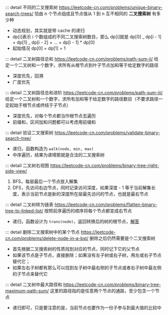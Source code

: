 ::: detail 不同的二叉搜索树 https://leetcode-cn.com/problems/unique-binary-search-trees/
恰由 n 个节点组成且节点值从 1 到 n 互不相同的 **二叉搜索树** 有多少种

- 动态规划，其实就是带 cache 的递归
- dp[i]表示 i 个数组成的不同二叉搜索树数目，那么 dp[i]就是 dp[0] _ dp[i - 1] + dp[1] _ dp[i - 2] + ... + dp[i - 1] \* dp[0]
- 起始情况 dp[0] = dp[1] = 1

::: detail 二叉树路径总和 https://leetcode-cn.com/problems/path-sum-ii/
给定一个二叉树和一个数字，求所有从根节点到叶子节点加和等于给定数字的路径

- 深度优先，回溯
- 广度优先

::: detail 二叉树路径总和进阶 https://leetcode-cn.com/problems/path-sum-iii/
给定一个二叉树和一个数字，求所有加和等于给定数字的路径数目（不要求路径一定起始于根节点或终结于子节点）

- 深度优先，对每个节点都当作根节点去遍历
- 前缀和，区间加和问题都可以考虑用前缀和

::: detail 验证二叉搜索树 https://leetcode-cn.com/problems/validate-binary-search-tree/

- 递归，函数构造为 `walk(node, min, max)`
- 中序遍历，结果为递增那就是合法的二叉搜索树

::: detail 二叉树右视图 https://leetcode-cn.com/problems/binary-tree-right-side-view/

1. BFS，每层最后一个节点放入解集
2. DFS，先访问右边节点，同时记录访问深度，如果深度 - 1 等于当前解集长度，表示当前节点是新的深度所在层最先访问的节点，也就是最右节点

::: detail 二叉树转为链表 https://leetcode-cn.com/problems/flatten-binary-tree-to-linked-list/
按照前序遍历的顺序将每个节点都变成右节点

- 递归，函数设计为 `trans(node)`，返回转换后的树的根节点，[解答](https://leetcode-cn.com/submissions/detail/93910322/)

::: detail 删除二叉搜索树中的某个节点 https://leetcode-cn.com/problems/delete-node-in-a-bst/
删除之后仍然需要是个二叉搜索树

- 首先根据二叉搜索树的性质找到对应的节点，同时记下它的父节点
- 如果该节点是子节点，直接删除；如果没有左子树或右子树，用左或右子节点替代它；
- 如果左右子树都有那么可以找到左子树中最右侧的子节点或者右子树中最左侧的子节点来替代它

::: detail 二叉树中最大路径和 https://leetcode-cn.com/problems/binary-tree-maximum-path-sum/
这里的路径指的是任意两个节点的通路，至少包含一个节点

- 递归即可，只是要注意的是，当前节点也要作为一份子参与到最大值的比较中
